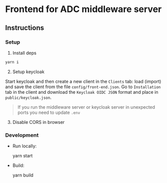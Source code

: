 # Frontend for ADC middleware server

## Instructions

### Setup

1. Install deps

```bash
yarn i
```

2. Setup keycloak

Start keycloak and then create a new client in the `Clients` tab: load (import) and save the client from the file `config/front-end.json`. Go to `Installation` tab in the client and download the `Keycloak OIDC JSON` format and place in `public/keycloak.json`.


> If you run the middleware server or keycloak server in unexpected ports you need to update `.env`

3. Disable CORS in browser

### Development

- Run locally:

  yarn start

- Build:

  yarn build

